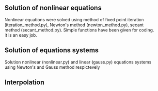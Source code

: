 
## Solution of nonlinear equations
Nonlinear equations were solved using method of fixed point iteration (iteration_method.py), Newton's method (newton_method.py), secant method (secant_method.py). Simple functions have been given for coding. It is an easy job.

## Solution of equations systems
Solution nonlinear (nonlinear.py) and linear (gauss.py) equations systems using Newton's and Gauss method respictevely

## Interpolation
